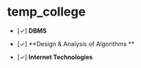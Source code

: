 # temp_college

- [✓] **DBMS** 
  
- [✓] **Design & Analysis of Algorithms **

- [✓] **Internet Technologies**